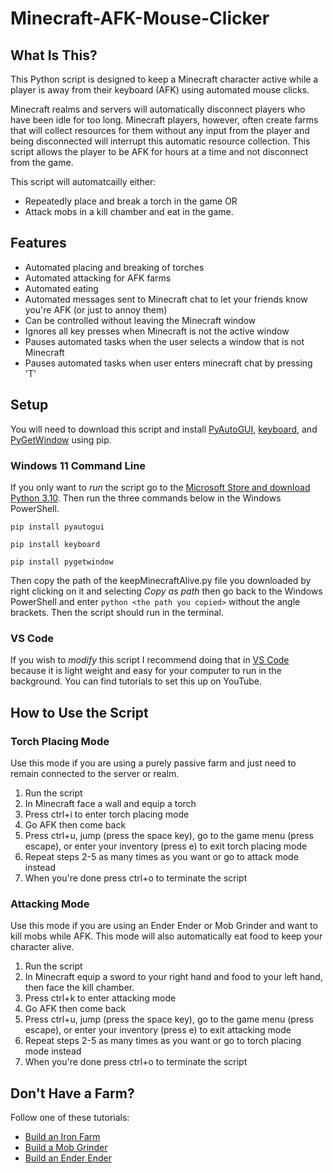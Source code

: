 # Minecraft-AFK-Mouse-Clicker

## What Is This?

This Python script is designed to keep a Minecraft character active while a player is away from their keyboard (AFK) using automated mouse clicks.

Minecraft realms and servers will automatically disconnect players who have been idle for too long. Minecraft players, however, often create farms that will collect resources for them without any input from the player and being disconnected will interrupt this automatic resource collection. This script allows the player to be AFK for hours at a time and not disconnect from the game. 

This script will automatcailly either:
* Repeatedly place and break a torch in the game OR 
* Attack mobs in a kill chamber and eat in the game.

## Features

* Automated placing and breaking of torches
* Automated attacking for AFK farms
* Automated eating
* Automated messages sent to Minecraft chat to let your friends know you're AFK (or just to annoy them)
* Can be controlled without leaving the Minecraft window
* Ignores all key presses when Minecraft is not the active window
* Pauses automated tasks when the user selects a window that is not Minecraft
* Pauses automated tasks when user enters minecraft chat by pressing 'T'

## Setup

You will need to download this script and install [PyAutoGUI](https://pypi.org/project/PyAutoGUI/), [keyboard](https://pypi.org/project/keyboard/), and [PyGetWindow](https://pypi.org/project/PyGetWindow/) using pip.

### Windows 11 Command Line

If you only want to *run* the script go to the [Microsoft Store and download Python 3.10](https://apps.microsoft.com/store/detail/python-310/9PJPW5LDXLZ5). Then run the three commands below in the Windows PowerShell.

`pip install pyautogui`

`pip install keyboard` 

`pip install pygetwindow`

Then copy the path of the keepMinecraftAlive.py file you downloaded by right clicking on it and selecting *Copy as path* then go back to the Windows PowerShell and enter `python <the path you copied>` without the angle brackets. Then the script should run in the terminal.

### VS Code

If you wish to *modify* this script I recommend doing that in [VS Code](https://code.visualstudio.com/) because it is light weight and easy for your computer to run in the background. You can find tutorials to set this up on YouTube.

## How to Use the Script

### Torch Placing Mode

Use this mode if you are using a purely passive farm and just need to remain connected to the server or realm.

1. Run the script
2. In Minecraft face a wall and equip a torch
3. Press ctrl+i to enter torch placing mode
4. Go AFK then come back
5. Press ctrl+u, jump (press the space key), go to the game menu (press escape), or enter your inventory (press e) to exit torch placing mode
6. Repeat steps 2-5 as many times as you want or go to attack mode instead
7. When you're done press ctrl+o to terminate the script

### Attacking Mode

Use this mode if you are using an Ender Ender or Mob Grinder and want to kill mobs while AFK. This mode will also automatically eat food to keep your character alive.

1. Run the script
2. In Minecraft equip a sword to your right hand and food to your left hand, then face the kill chamber.
3. Press ctrl+k to enter attacking mode
4. Go AFK then come back
5. Press ctrl+u, jump (press the space key), go to the game menu (press escape), or enter your inventory (press e) to exit attacking mode
6. Repeat steps 2-5 as many times as you want or go to torch placing mode instead
7. When you're done press ctrl+o to terminate the script

## Don't Have a Farm?

Follow one of these tutorials:
- [Build an Iron Farm](https://www.youtube.com/watch?v=xDJtXznj8Fg)
- [Build a Mob Grinder](https://www.youtube.com/watch?v=USL0h4-nul4)
- [Build an Ender Ender](https://www.youtube.com/watch?v=nh8voJScSbw)

